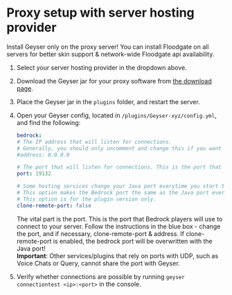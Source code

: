 
# Proxy setup with server hosting provider

<div class="alert alert-info" role="alert">
       Install Geyser only on the proxy server! You can install Floodgate on all servers for better skin support & 
       network-wide Floodgate api availability.
</div>

1. Select your server hosting provider in the dropdown above.
2. Download the Geyser jar for your proxy software from [the download page](https://geysermc.org/download).
3. Place the Geyser jar in the `plugins` folder, and restart the server.
4. Open your Geyser config, located in `/plugins/Geyser-xyz/config.yml`, and find the following:

    ```yaml
    bedrock: 
    # The IP address that will listen for connections. 
    # Generally, you should only uncomment and change this if you want to limit what IPs can connect to your server. 
    #address: 0.0.0.0 

    # The port that will listen for connections. This is the port that Bedrock players will use to connect to your server.
    port: 19132 

    # Some hosting services change your Java port everytime you start the server and require the same port to be used for Bedrock. 
    # This option makes the Bedrock port the same as the Java port every time you start the server. 
    # This option is for the plugin version only. 
    clone-remote-port: false 
    ``` 
    The vital part is the port. This is the port that Bedrock players will use to connect to your server. 
    Follow the instructions in the blue box - change the port, and if necessary, clone-remote-port & address.
    If clone-remote-port is enabled, the bedrock port will be overwritten with the Java port! <br>
    **Important**: Other services/plugins that rely on ports with UDP, such as Voice Chats or Query, cannot share the port with Geyser.

5. Verify whether connections are possible by running `geyser connectiontest <ip>:<port>` in the console.